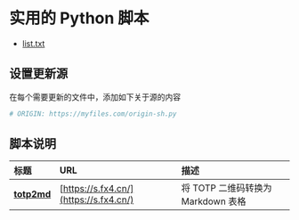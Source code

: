 # 实用的 Python 脚本


- [list.txt](list.txt)

## 设置更新源

在每个需要更新的文件中，添加如下关于源的内容

```bash
# ORIGIN: https://myfiles.com/origin-sh.py
```

## 脚本说明

| **标题** | **URL** | **描述** |
|:---|:---|:---|
| [**totp2md**](./totp2md.py) | [https://s.fx4.cn/](https://s.fx4.cn/) | 将 TOTP 二维码转换为 Markdown 表格 |
